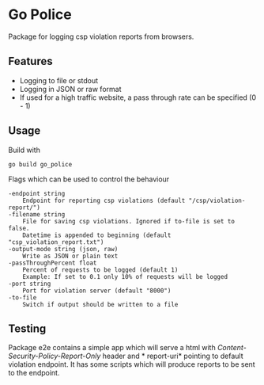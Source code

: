 # Go Police

Package for logging csp violation reports from browsers.

## Features

- Logging to file or stdout
- Logging in JSON or raw format
- If used for a high traffic website, a pass through rate can be specified (0 - 1)

## Usage

Build with

``
go build go_police
``

Flags which can be used to control the behaviour

    -endpoint string
        Endpoint for reporting csp violations (default "/csp/violation-report/")
    -filename string
        File for saving csp violations. Ignored if to-file is set to false. 
        Datetime is appended to beginning (default "csp_violation_report.txt")
    -output-mode string (json, raw)
        Write as JSON or plain text
    -passThroughPercent float
        Percent of requests to be logged (default 1)
        Example: If set to 0.1 only 10% of requests will be logged
    -port string
        Port for violation server (default "8000")
    -to-file
        Switch if output should be written to a file

## Testing

Package e2e contains a simple app which will serve a html with *Content-Security-Policy-Report-Only* header and *
report-uri* pointing to default violation endpoint. It has some scripts which will produce reports to be sent to the
endpoint.